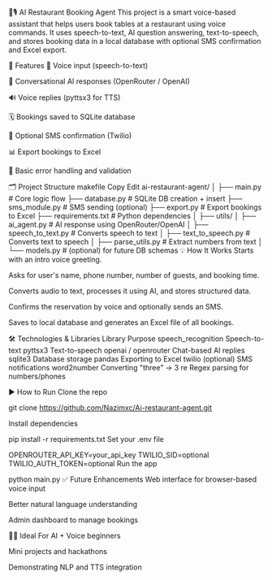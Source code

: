 🧠🎙️ AI Restaurant Booking Agent
This project is a smart voice-based assistant that helps users book tables at a restaurant using voice commands. It uses speech-to-text, AI question answering, text-to-speech, and stores booking data in a local database with optional SMS confirmation and Excel export.

📌 Features
🎤 Voice input (speech-to-text)

💬 Conversational AI responses (OpenRouter / OpenAI)

🔊 Voice replies (pyttsx3 for TTS)

🗓️ Bookings saved to SQLite database

📲 Optional SMS confirmation (Twilio)

📊 Export bookings to Excel

📛 Basic error handling and validation

🗂️ Project Structure
makefile
Copy
Edit
ai-restaurant-agent/
│
├── main.py                      # Core logic flow
├── database.py                  # SQLite DB creation + insert
├── sms_module.py                # SMS sending (optional)
├── export.py                    # Export bookings to Excel
├── requirements.txt             # Python dependencies
│
├── utils/
│   ├── ai_agent.py              # AI response using OpenRouter/OpenAI
│   ├── speech_to_text.py        # Converts speech to text
│   ├── text_to_speech.py        # Converts text to speech
│   ├── parse_utils.py           # Extract numbers from text
│   └── models.py                # (optional) for future DB schemas
💡 How It Works
Starts with an intro voice greeting.

Asks for user's name, phone number, number of guests, and booking time.

Converts audio to text, processes it using AI, and stores structured data.

Confirms the reservation by voice and optionally sends an SMS.

Saves to local database and generates an Excel file of all bookings.

🛠️ Technologies & Libraries
Library	Purpose
speech_recognition	Speech-to-text
pyttsx3	Text-to-speech
openai / openrouter	Chat-based AI replies
sqlite3	Database storage
pandas	Exporting to Excel
twilio (optional)	SMS notifications
word2number	Converting "three" → 3
re	Regex parsing for numbers/phones

▶️ How to Run
Clone the repo


git clone https://github.com/Nazimxc/Ai-restaurant-agent.git

Install dependencies


pip install -r requirements.txt
Set your .env file

OPENROUTER_API_KEY=your_api_key
TWILIO_SID=optional
TWILIO_AUTH_TOKEN=optional
Run the app

python main.py
✅ Future Enhancements
Web interface for browser-based voice input

Better natural language understanding

Admin dashboard to manage bookings

🧑‍🏫 Ideal For
AI + Voice beginners

Mini projects and hackathons

Demonstrating NLP and TTS integration

